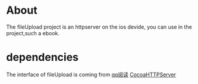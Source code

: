 # About 

 The fileUpload project is an httpserver on the ios devide, you can use in the project,such a ebook.


# dependencies

   The interface of fileUpload is coming from [qq阅读](http://book.qq.com/act/reader/index.html)
   [CocoaHTTPServer](https://github.com/robbiehanson/CocoaHTTPServer)
   
   